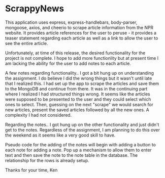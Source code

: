 # ScrappyNews

This application uses express, express-handlebars, body-parser, mongoose, axios, and cheerio
to scrape article information from the NPR website.  It provides article references for the
user to peruse - it provides a teaser statement regarding each article as well as a link to
allow the user to see the entire article.

Unfortunately, at time of this release, the desired functionality for the project is not
complete.  I hope to add more functionlity but at present time I am lacking the ability
for the user to add notes to each article.

A few notes regarding functionality.. I got a bit hung up on understanding the assignment.
I do believe I did the wrong things but it wasn't until late that I realized this.  I had
set up the app to scrape the articles and save them to the MongoDB and continue from there.
It was in the continuing part where I realized I had structured things wrong.  It seems 
like the articles were supposed to be presented to the user and they could select which
ones to select.  Then, guessing on the next "scrape" we would search for new articles,
present the saved articles followed by all the new ones.  A complexity I had not considered.

Regarding the notes.. I got hung up on the other functionality and just didn't get to the
notes.  Regardless of the assignment, I am planning to do this over the weekend as it seems
like a very good skill to have.

Pseudo code for the adding of the notes will begin with adding a button to each note for
adding a note.  Pop up a mechanism to allow them to enter text and then save the note to
the note table in the database.  The relationship for the rows is already setup.

Thanks for your time,
Ken